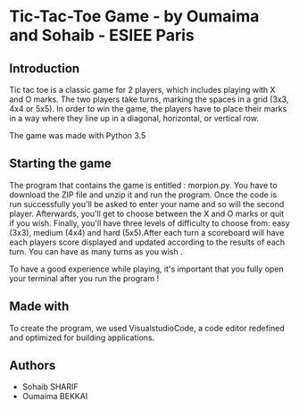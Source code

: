 # Tic-Tac-Toe Game - by Oumaima and Sohaib - ESIEE Paris







## Introduction

Tic tac toe is a classic game for 2 players, which includes playing with X and O marks. The two players take turns, marking the spaces in a grid (3x3, 4x4 or 5x5).
In order to win the game, the players have to place their marks in a way where they line up in a diagonal, horizontal, or vertical row.

The game was made with Python 3.5

## Starting the game

The program that contains the game is entitled : morpion.py. You have to download the ZIP file and unzip it and run the program.
Once the code is run successfully you'll be asked to enter your name and so will the second player. Afterwards, you'll get to choose between the X and O marks or quit if you wish. Finally, you'll have three levels of difficulty to choose from: easy (3x3), medium (4x4) and hard (5x5).After each turn a scoreboard will have each players score displayed and updated according to the results of each turn. You can have as many turns as you wish .

To have a good experience while playing, it's important that you fully open your terminal after you run the program !

## Made with

To create the program, we used VisualstudioCode, a code editor redefined and optimized for building applications. 

## Authors

- Sohaib SHARIF
- Oumaima BEKKAI




